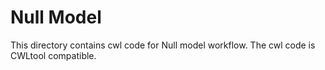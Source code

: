 # Null Model
This directory contains cwl code for Null model workflow. The cwl code is CWLtool compatible.
